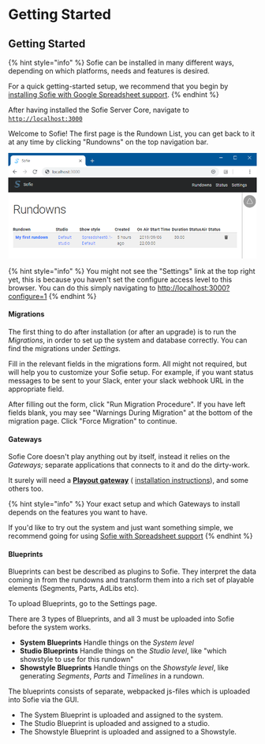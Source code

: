 # Getting Started

## Getting Started

{% hint style="info" %}
Sofie can be installed in many different ways, depending on which platforms, needs and features is desired.

For a quick getting-started setup, we recommend that you begin by [installing Sofie with Google Spreadsheet support](installation/installing-sofie-with-google-spreadsheet-support.md).
{% endhint %}

After having installed the Sofie Server Core, navigate to [`http://localhost:3000`](http://127.0.0.1:3000)

Welcome to Sofie! The first page is the Rundown List, you can get back to it at any time by clicking "Rundowns" on the top navigation bar.

![The front page - Rundown List](../.gitbook/assets/image%20%284%29.png)

{% hint style="info" %}
You might not see the "Settings" link at the top right yet, this is because you haven't set the configure access level to this browser. You can do this simply navigating to [http://localhost:3000?configure=1](http://localhost:3000?configure=1)
{% endhint %}

#### Migrations

The first thing to do after installation \(or after an upgrade\) is to run the _Migrations_, in order to set up the system and database correctly. You can find the migrations under _Settings._

Fill in the relevant fields in the migrations form. All might not required, but will help you to customize your Sofie setup. For example, if you want status messages to be sent to your Slack, enter your slack webhook URL in the appropriate field.

After filling out the form, click "Run Migration Procedure". If you have left fields blank, you may see "Warnings During Migration" at the bottom of the migration page. Click "Force Migration" to continue.

#### Gateways

Sofie Core doesn't play anything out by itself, instead it relies on the _Gateways;_ separate applications that connects to it and do the dirty-work.

It surely will need a [**Playout gateway**](https://github.com/nrkno/tv-automation-playout-gateway) \( [installation instructions](installation/installing-a-gateway.md)\), and some others too.

{% hint style="info" %}
Your exact setup and which Gateways to install depends on the features you want to have.

If you'd like to try out the system and just want something simple, we recommend going for using [Sofie with Spreadsheet support](installation/installing-sofie-with-google-spreadsheet-support.md)
{% endhint %}

#### Blueprints

Blueprints can best be described as plugins to Sofie. They interpret the data coming in from the rundowns and transform them into a rich set of playable elements \(Segments, Parts, AdLibs etc\).

To upload Blueprints, go to the Settings page.

There are 3 types of Blueprints, and all 3 must be uploaded into Sofie before the system works.

* **System Blueprints** Handle things on the _System level_
* **Studio Blueprints** Handle things on the _Studio level_, like "which showstyle to use for this rundown"
* **Showstyle Blueprints** Handle things on the _Showstyle level_, like generating _Segments_, _Parts_ and _Timelines_ in a rundown.

The blueprints consists of separate, webpacked js-files which is uploaded into Sofie via the GUI.

* The System Blueprint is uploaded and assigned to the system.
* The Studio Blueprint is uploaded and assigned to a studio.
* The Showstyle Blueprint is uploaded and assigned to a Showstyle.

